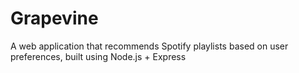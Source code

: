 # Grapevine
A web application that recommends Spotify playlists based on user preferences, built using Node.js + Express
